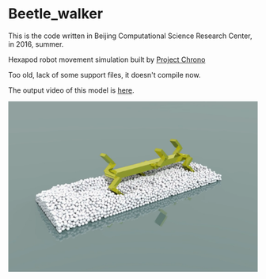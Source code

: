 # Beetle_walker

This is the code written in Beijing Computational Science Research Center, in 2016, summer.

Hexapod robot movement simulation built by [Project Chrono](https://projectchrono.org/)

Too old, lack of some support files, it doesn't compile now.

The output video of this model is [here](https://www.youtube.com/watch?v=T9bmdeVxQnY).

![capture](./capture.PNG)
